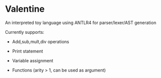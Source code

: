 # Valentine

An interpreted toy language using ANTLR4 for parser/lexer/AST generation

Currently supports:


- Add,sub,mult,div operations

- Print statement


- Variable assignment


- Functions (arity > 1, can be used as argument)

